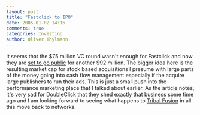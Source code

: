 ```yaml
---
layout: post
title: "Fastclick to IPO"
date: 2005-01-02 14:16
comments: true
categories: Investing
author: Oliver Thylmann
---
```



It seems that the $75 million VC round wasn't enough for Fastclick and now they are [set to go public](http://www.marketingvox.com/archives/2004/12/23/fastclick_to_go_ipo_doubleclick_bid_not_ruled_out/index.php?rss1) for another $92 million. The bigger idea here is the resulting market cap for stock based acquisitions I presume with large parts of the money going into cash flow management especially if the acquire large publishers to run their ads. This is just a small push into the performance marketing place that I talked about earlier. As the article notes, it's very sad for DoubleClick that they shed exactly that business some time ago and I am looking forward to seeing what happens to [Tribal Fusion](http://www.tribalfusion.com) in all this move back to networks.


